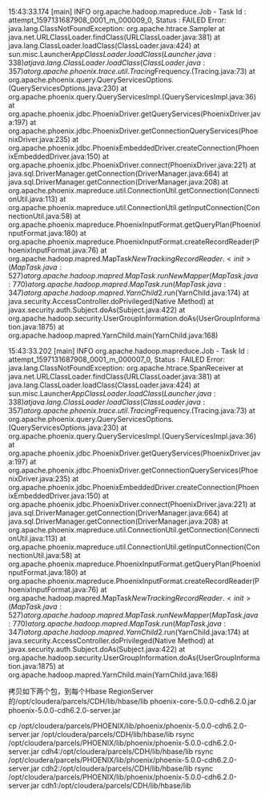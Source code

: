 
15:43:33.174 [main] INFO  org.apache.hadoop.mapreduce.Job - Task Id : attempt_1597131687908_0001_m_000009_0, Status : FAILED
Error: java.lang.ClassNotFoundException: org.apache.htrace.Sampler
	at java.net.URLClassLoader.findClass(URLClassLoader.java:381)
	at java.lang.ClassLoader.loadClass(ClassLoader.java:424)
	at sun.misc.Launcher$AppClassLoader.loadClass(Launcher.java:338)
	at java.lang.ClassLoader.loadClass(ClassLoader.java:357)
	at org.apache.phoenix.trace.util.Tracing$Frequency.<clinit>(Tracing.java:73)
	at org.apache.phoenix.query.QueryServicesOptions.<clinit>(QueryServicesOptions.java:230)
	at org.apache.phoenix.query.QueryServicesImpl.<init>(QueryServicesImpl.java:36)
	at org.apache.phoenix.jdbc.PhoenixDriver.getQueryServices(PhoenixDriver.java:197)
	at org.apache.phoenix.jdbc.PhoenixDriver.getConnectionQueryServices(PhoenixDriver.java:235)
	at org.apache.phoenix.jdbc.PhoenixEmbeddedDriver.createConnection(PhoenixEmbeddedDriver.java:150)
	at org.apache.phoenix.jdbc.PhoenixDriver.connect(PhoenixDriver.java:221)
	at java.sql.DriverManager.getConnection(DriverManager.java:664)
	at java.sql.DriverManager.getConnection(DriverManager.java:208)
	at org.apache.phoenix.mapreduce.util.ConnectionUtil.getConnection(ConnectionUtil.java:113)
	at org.apache.phoenix.mapreduce.util.ConnectionUtil.getInputConnection(ConnectionUtil.java:58)
	at org.apache.phoenix.mapreduce.PhoenixInputFormat.getQueryPlan(PhoenixInputFormat.java:180)
	at org.apache.phoenix.mapreduce.PhoenixInputFormat.createRecordReader(PhoenixInputFormat.java:76)
	at org.apache.hadoop.mapred.MapTask$NewTrackingRecordReader.<init>(MapTask.java:527)
	at org.apache.hadoop.mapred.MapTask.runNewMapper(MapTask.java:770)
	at org.apache.hadoop.mapred.MapTask.run(MapTask.java:347)
	at org.apache.hadoop.mapred.YarnChild$2.run(YarnChild.java:174)
	at java.security.AccessController.doPrivileged(Native Method)
	at javax.security.auth.Subject.doAs(Subject.java:422)
	at org.apache.hadoop.security.UserGroupInformation.doAs(UserGroupInformation.java:1875)
	at org.apache.hadoop.mapred.YarnChild.main(YarnChild.java:168)

15:43:33.202 [main] INFO  org.apache.hadoop.mapreduce.Job - Task Id : attempt_1597131687908_0001_m_000007_0, Status : FAILED
Error: java.lang.ClassNotFoundException: org.apache.htrace.SpanReceiver
	at java.net.URLClassLoader.findClass(URLClassLoader.java:381)
	at java.lang.ClassLoader.loadClass(ClassLoader.java:424)
	at sun.misc.Launcher$AppClassLoader.loadClass(Launcher.java:338)
	at java.lang.ClassLoader.loadClass(ClassLoader.java:357)
	at org.apache.phoenix.trace.util.Tracing$Frequency.<clinit>(Tracing.java:73)
	at org.apache.phoenix.query.QueryServicesOptions.<clinit>(QueryServicesOptions.java:230)
	at org.apache.phoenix.query.QueryServicesImpl.<init>(QueryServicesImpl.java:36)
	at org.apache.phoenix.jdbc.PhoenixDriver.getQueryServices(PhoenixDriver.java:197)
	at org.apache.phoenix.jdbc.PhoenixDriver.getConnectionQueryServices(PhoenixDriver.java:235)
	at org.apache.phoenix.jdbc.PhoenixEmbeddedDriver.createConnection(PhoenixEmbeddedDriver.java:150)
	at org.apache.phoenix.jdbc.PhoenixDriver.connect(PhoenixDriver.java:221)
	at java.sql.DriverManager.getConnection(DriverManager.java:664)
	at java.sql.DriverManager.getConnection(DriverManager.java:208)
	at org.apache.phoenix.mapreduce.util.ConnectionUtil.getConnection(ConnectionUtil.java:113)
	at org.apache.phoenix.mapreduce.util.ConnectionUtil.getInputConnection(ConnectionUtil.java:58)
	at org.apache.phoenix.mapreduce.PhoenixInputFormat.getQueryPlan(PhoenixInputFormat.java:180)
	at org.apache.phoenix.mapreduce.PhoenixInputFormat.createRecordReader(PhoenixInputFormat.java:76)
	at org.apache.hadoop.mapred.MapTask$NewTrackingRecordReader.<init>(MapTask.java:527)
	at org.apache.hadoop.mapred.MapTask.runNewMapper(MapTask.java:770)
	at org.apache.hadoop.mapred.MapTask.run(MapTask.java:347)
	at org.apache.hadoop.mapred.YarnChild$2.run(YarnChild.java:174)
	at java.security.AccessController.doPrivileged(Native Method)
	at javax.security.auth.Subject.doAs(Subject.java:422)
	at org.apache.hadoop.security.UserGroupInformation.doAs(UserGroupInformation.java:1875)
	at org.apache.hadoop.mapred.YarnChild.main(YarnChild.java:168)

拷贝如下两个包，到每个Hbase RegionServer的/opt/cloudera/parcels/CDH/lib/hbase/lib
phoenix-core-5.0.0-cdh6.2.0.jar	
phoenix-5.0.0-cdh6.2.0-server.jar

cp /opt/cloudera/parcels/PHOENIX/lib/phoenix/phoenix-5.0.0-cdh6.2.0-server.jar /opt/cloudera/parcels/CDH/lib/hbase/lib
rsync /opt/cloudera/parcels/PHOENIX/lib/phoenix/phoenix-5.0.0-cdh6.2.0-server.jar cdh4:/opt/cloudera/parcels/CDH/lib/hbase/lib
rsync /opt/cloudera/parcels/PHOENIX/lib/phoenix/phoenix-5.0.0-cdh6.2.0-server.jar cdh2:/opt/cloudera/parcels/CDH/lib/hbase/lib
rsync /opt/cloudera/parcels/PHOENIX/lib/phoenix/phoenix-5.0.0-cdh6.2.0-server.jar cdh1:/opt/cloudera/parcels/CDH/lib/hbase/lib
